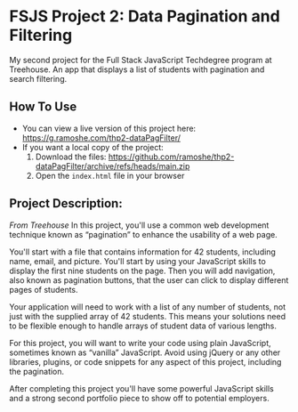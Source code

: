 # FSJS Project 2: Data Pagination and Filtering
 My second project for the Full Stack JavaScript Techdegree program at Treehouse. An app that displays a list of students with pagination and search filtering.
 
## How To Use
 - You can view a live version of this project here: https://g.ramoshe.com/thp2-dataPagFilter/
 - If you want a local copy of the project:
    1. Download the files: https://github.com/ramoshe/thp2-dataPagFilter/archive/refs/heads/main.zip
    2. Open the `index.html` file in your browser
 
## Project Description:
*From Treehouse*
In this project, you'll use a common web development technique known as “pagination” to enhance the usability of a web page.

You'll start with a file that contains information for 42 students, including name, email, and picture. You'll start by using your JavaScript skills to display the first nine students on the page. Then you will add navigation, also known as pagination buttons, that the user can click to display different pages of students.

Your application will need to work with a list of any number of students, not just with the supplied array of 42 students. This means your solutions need to be flexible enough to handle arrays of student data of various lengths.

For this project, you will want to write your code using plain JavaScript, sometimes known as “vanilla” JavaScript. Avoid using jQuery or any other libraries, plugins, or code snippets for any aspect of this project, including the pagination.

After completing this project you'll have some powerful JavaScript skills and a strong second portfolio piece to show off to potential employers.
